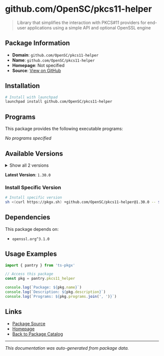 # github.com/OpenSC/pkcs11-helper

> Library that simplifies the interaction with PKCS#11 providers for end-user applications using a simple API and optional OpenSSL engine

## Package Information

- **Domain**: `github.com/OpenSC/pkcs11-helper`
- **Name**: `github.com/OpenSC/pkcs11-helper`
- **Homepage**: Not specified
- **Source**: [View on GitHub](https://github.com/pkgxdev/pantry/tree/main/projects/github.com/OpenSC/pkcs11-helper/package.yml)

## Installation

```bash
# Install with launchpad
launchpad install github.com/OpenSC/pkcs11-helper
```

## Programs

This package provides the following executable programs:

*No programs specified*

## Available Versions

<details>
<summary>Show all 2 versions</summary>

- `1.30.0`, `1.29.0`

</details>

**Latest Version**: `1.30.0`

### Install Specific Version

```bash
# Install specific version
sh <(curl https://pkgx.sh) +github.com/OpenSC/pkcs11-helper@1.30.0 -- $SHELL -i
```

## Dependencies

This package depends on:

- `openssl.org^3.1.0`

## Usage Examples

```typescript
import { pantry } from 'ts-pkgx'

// Access this package
const pkg = pantry.pkcs11_helper

console.log(`Package: ${pkg.name}`)
console.log(`Description: ${pkg.description}`)
console.log(`Programs: ${pkg.programs.join(', ')}`)
```

## Links

- [Package Source](https://github.com/pkgxdev/pantry/tree/main/projects/github.com/OpenSC/pkcs11-helper/package.yml)
- [Homepage](#)
- [Back to Package Catalog](../package-catalog.md)

---

*This documentation was auto-generated from package data.*
